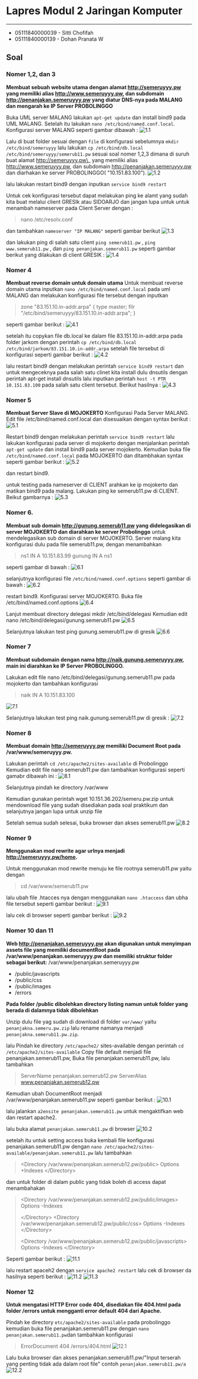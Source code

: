 # Lapres Modul 2 Jaringan Komputer

---

<ul>
    <li>05111840000039 - Sitti Chofifah</li>
    <li>05111840000139 - Dohan Pranata W </li>
</ul>

## Soal

### Nomer 1,2, dan 3

**Membuat sebuah website utama dengan alamat http://semeruyyy.pw yang memiliki alias http://www.semeruyyy.pw, dan subdomain http://penanjakan.semeruyyy.pw yang diatur DNS-nya pada MALANG dan mengarah ke IP Server PROBOLINGGO**

Buka UML server MALANG lakukan `apt-get update` dan install bind9 pada UML MALANG. Setelah itu lakukan `nano /etc/bind/named.conf.local`.
Konfigurasi server MALANG seperti gambar dibawah :
![1.1](asset/1.1.png)

Lalu di buat folder sesuai dengan `file` di konfigurasi sebelumnya
`mkdir /etc/bind/semeruyyy`
lalu lakukan `cp /etc/bind/db.local /etc/bind/semeruyyy/semerub11.pw` sesuai soal nomer 1,2,3 dimana di suruh buat alamat http://semeruyyy.pw\_ yang memiliki alias http://www.semeruyyy.pw, dan subdomain http://penanjakan.semeruyyy.pw dan diarhakan ke server PROBOLINGGO( "10.151.83.100").
![1.2](asset/1.2.png)

lalu lakukan restart bind9 dengan inputkan `service bind9 restart`

Untuk cek konfigurasi tersebut dapat melakukan ping ke alamt yang sudah kita buat melalui client GRESIk atau SIDOARJO dan jangan lupa untuk untuk menambah nameserver pada Client Server dengan :

> nano /etc/resolv.conf

dan tambahkan `nameserver "IP MALANG"` seperti gambar berikut
![1.3](asset/1.3.png)

dan lakukan ping di salah satu client `ping semerub11.pw` , `ping www.semerub11.pw` , dan `ping penanjakan.semerub11.pw` seperti gambar berikut yang dilakukan di client GRESIK :
![1.4](asset/1.4.png)

### Nomer 4

**Membuat reverse domain untuk domain utama**
Untuk membuat reverse domain utama inputkan `nano /etc/bind/named.conf.local` pada uml MALANG dan melakukan konfigurasi file tersebut dengan inputkan

> zone "83.151.10.in-addr.arpa" {
> type master;
> filr "/etc/bind/semeruyyy/83.151.10.in-addr.arpa";
> }

seperti gambar berikut :
![4.1](asset/4.1.png)

setelah itu copykan file db.local ke dalam file 83.151.10.in-addr.arpa pada folder jarkom dengan perintah `cp /etc/bind/db.local /etc/bind/jarkom/83.151.10.in-addr.arpa` setelah file tersebut di konfigurasi seperti gambar berikut :
![4.2](asset/4.2.png)

lalu restart bind9 dengan melakukan perintah `service bind9 restart` dan untuk mengeceknya pada salah satu clinet kita install dulu dnsutils dengan perintah apt-get install dnsutils lalu inputkan perintah `host -t PTR 10.151.83.100` pada salah satu client tersebut. Berikut hasilnya :
![4.3](asset/4.3.png)

### Nomer 5

**Membuat Server Slave di MOJOKERTO**
Konfigurasi Pada Server MALANG.
Edit file /etc/bind/named.conf.local dan disesuaikan dengan syntax berikut :
![5.1](asset/5.1.png)

Restart bind9 dengan melakukan perintah `service bind9 restart`
lalu lakukan konfigurasi pada server di mojokerto dengan menjalankan perintah `apt-get update` dan install bind9 pada server mojokerto.
Kemudian buka file `/etc/bind/named.conf.local` pada MOJOKERTO dan ditambhakan syntax seperti gambar berikut :
![5.2](asset/5.2.png)

dan restart bind9.

untuk testing pada nameserver di CLIENT arahkan ke ip mojokerto dan matikan bind9 pada malang. Lakukan ping ke semerub11.pw di CLIENT. Beikut gambarnya :
![5.3](asset/5.3.png)

### Nomer 6.

**Membuat sub domain http://gunung.semerub11.pw yang didelegasikan di server MOJOKERTO dan diarahkan ke server Probolinggo**
untuk mendelegasikan sub domain di server MOJOKERTO. Server malang kita konfigurasi dulu pada file semerub11.pw, dengan menambahkan

> ns1 IN A 10.151.83.99
> gunung IN A ns1

seperti gambar di bawah :
![6.1](asset/6.1.png)

selanjutnya konfigurasi file `/etc/bind/named.conf.options` seperti gambar di bawah :
![6.2](asset/6.2.png)

restart bind9.
Konfigurasi server MOJOKERTO. Buka file /etc/bind/named.conf.options
![6.4](asset/6.4.png)

Lanjut membuat directory delegasi mkdir /etc/bind/delegasi
Kemudian edit nano /etc/bind/delegasi/gunung.semerub11.pw
![6.5](asset/6.5.png)

Selanjutnya lakukan test ping gunung.semerub11.pw di gresik
![6.6](asset/6.6.png)

### Nomer 7

**Membuat subdomain dengan nama http://naik.gunung.semeruyyy.pw, main ini diarahkan ke IP Server PROBOLINGGO.**

Lakukan edit file nano /etc/bind/delegasi/gunung.semerub11.pw pada mojokerto dan tambahkan konfigurasi

> naik IN A 10.151.83.100

![7.1](asset/7.1.png)

Selanjutnya lakukan test ping naik.gunung.semerub11.pw di gresik :
![7.2](asset/7.2.png)

### Nomer 8

**Membuat domain http://semeruyyy.pw memiliki Document Root pada /var/www/semeruyyy.pw.**

Lakukan perintah `cd /etc/apache2/sites-available` di Probolinggo
Kemudian edit file nano semerub11.pw dan tambahkan konfigurasi seperti gamabr dibawah ini :
![8.1](asset/8.1.png)

Selanjutnya pindah ke directory /var/www

Kemudian gunakan perintah wget 10.151.36.202/semeru.pw.zip untuk mendownload file yang sudah disediakan pada soal praktikum dan selanjutnya jangan lupa untuk unzip file

Setelah semua sudah selesai, buka browser dan akses semerub11.pw
![8.2](asset/8.2.png)

### Nomer 9

**Menggunakan mod rewrite agar urlnya menjadi http://semeruyyy.pw/home.**

Untuk menggunakan mod rewrite menuju ke file rootnya semerub11.pw yaitu dengan

> cd /var/www/semerub11.pw

lalu ubah file .htacces nya dengan menggunakan `nano .htaccess` dan ubha file tersebut seperti gambar berikut :
![9.1](asset/9.1.png)

lalu cek di browser seperti gambar berikut :
![9.2](asset/9.2.png)

### Nomer 10 dan 11

**Web http://penanjakan.semeruyyy.pw akan digunakan untuk menyimpan assets file yang memiliki documentRoot pada /var/www/penanjakan.semeruyyy.pw dan memiliki struktur folder sebagai berikut:**
/var/www/penanjakan.semeruyyy.pw

<ul>
<li>/public/javascripts
<li>/public/css
<li>/public/images
<li> /errors
</ul>

**Pada folder /public dibolehkan directory listing namun untuk folder yang berada di dalamnya tidak dibolehkan**

Unzip dulu file yag sudah di download di folder `var/www/` yaitu `penanjakna.semeru.pw.zip` lalu rename namanya menjadi `penanjakna.semerub11.pw.zip`.

lalu Pindah ke directory `/etc/apache2/` sites-available dengan perintah `cd /etc/apache2/sites-available` Copy file default menjadi file penanjakan.semerub11.pw, Buka file penanjakan.semerub11.pw, lalu tambahkan

> ServerName penanjakan.semerub12.pw
> ServerAlias www.penanjakan.semerub12.pw

Kemudian ubah DocumentRoot menjadi /var/www/penanjakan.semerub11.pw seperti gambar berikut :
![10.1](asset/10.1.png)

lalu jalankan `a2ensite penanjakan.semerub11.pw` untuk mengaktifkan web dan restart apache2.

lalu buka alamat `penanjakan.semerub11.pw` di browser
![10.2](asset/10.2.png)

setelah itu untuk setting access buka kembali file konfigurasi penanjakan.semerub11.pw dengan `nano /etc/apache2/sites-available/penanjakan.semerub11.pw` lalu tambahkan

> <Directory /var/www/penanjakan.semerub12.pw/public>
> Options +Indexes
> \</Directory>

dan untuk folder di dalam public yang tidak boleh di access dapat menambahakan

> <Directory /var/www/penanjakan.semerub12.pw/public/images>
> Options -Indexes
>
> \</Directory>
> <Directory /var/www/penanjakan.semerub12.pw/public/css>
> Options -Indexes
> \</Directory>
>
> <Directory /var/www/penanjakan.semerub12.pw/public/javascripts>
> Options -Indexes
> \</Directory>

Seperti gambar berikut :
![11.1](asset/11.1.png)

lalu restart apaceh2 dengan `service apache2 restart` lalu cek di browser da hasilnya seperti berikut :
![11.2](asset/11.2.png)
![11.3](asset/11.3.png)

### Nomer 12

**Untuk mengatasi HTTP Error code 404, disediakan file 404.html pada folder /errors untuk mengganti error default 404 dari Apache.**

Pindah ke directory `etc/apache2/sites-available` pada probolinggo kemudian buka file penanjakan.semerub11.pw dengan `nano penanjakan.semerub11.pw`dan tambahkan konfigurasi

> ErrorDocument 404 /errors/404.html
> ![12.1](asset/12.1.png)

Lalu buka browser dan akses penanjakan.semerub11.pw/"Input terserah yang penting tidak ada dalam root file"
contoh `penanjakan.semerub11.pw/a`
![12.2](asset/12.2.png)
